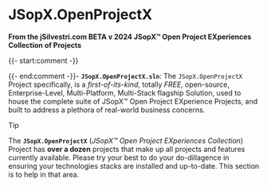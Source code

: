 ﻿
# JSopX.OpenProjectX

**From the ﻿jSilvestri.com BETA v 2024 JSopX™ Open Project EXperiences Collection of Projects**

{{- start:comment -}}
<!-- START JSOPX NOVA DOCX HEADER

workflowState: Is Production Ready
group: "JSopX™ Open Project EXperience"
subGroup: "README"
isDraft: false
isProductionReady: true
toc: true
END JSOPX NOVA DOCX HEADER -->
{{- end:comment -}}- **`JSopX.OpenProjectX.sln`**: 
The `JSopX.OpenProjectX` Project specifically, is a _first-of-its-kind_, totally _FREE_, open-source, Enterprise-Level, Multi-Platform, Multi-Stack flagship Solution, used to house the complete suite of JSopX™ Open Project EXperience Projects, and built to address a plethora of real-world business concerns.


> [!TIP]
> The **`JSopX.OpenProjectX`** (_JSopX™ Open Project EXperiences Collection_) Project has **over a dozen** projects that make up all projects and features currently available. 
> Please try your best to do your do-dillagence in ensuring your technologies stacks are installed and up-to-date. 
> This section is to help in that area.


